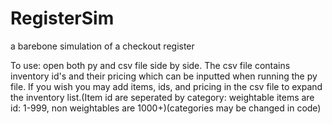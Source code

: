 # RegisterSim
a barebone simulation of a checkout register

To use:
open both py and csv file side by side. The csv file contains inventory id's and their pricing which can be inputted when running the py file. If you wish you may add items, ids, and pricing in the csv file to expand the inventory list.(Item id are seperated by category: weightable items are id: 1-999, non weightables are 1000+)(categories may be changed in code)
